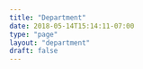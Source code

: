 ```yaml
---
title: "Department"
date: 2018-05-14T15:14:11-07:00
type: "page"
layout: "department"
draft: false
---
```



